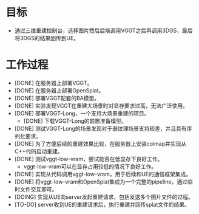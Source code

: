 # 目标
- 通过三维重建控制台，选择图片然后后端调用VGGT之后再调用3DGS，最后将3DGS的结果回传到UE。

# 工作过程
- [DONE] 在服务器上部署VGGT。
- [DONE] 在服务器上部署OpenSplat。
- [DONE] 部署VGGT配套的BA模型。
- [DONE] 实验发现VGGT在重建大场景时对显存要求过高，无法广泛使用。
- [DONE] 部署VGGT-Long，一个支持大场景重建的项目。
	- [DONE] 下载VGGT-Long的前置准备模型。
- [DONE] 测试VGGT-Long的场景发现对于弱纹理场景支持较差，并且具有序列化要求。
- [DONE] 为了方便后续的重建效果比较，在服务器上安装colmap并实现从C++代码启动重建。
- [DONE] 测试vggt-low-vram，尝试能否在低显存下良好工作。
	- vggt-low-vram可以在显存占用较低的情况下良好工作。
- [DONE] 实现从代码调用vggt-low-vram，用于后续和UE的通信框架集成。
- [DONE] 将vggt-low-vram和OpenSplat集成为一个完整的pipeline，通过临时文件交互即可。
- [DOING] 实现从UE向server发起重建请求，包括发送多个图片文件的过程。
- [TO-DO] server收到UE的重建请求后，执行重建并回传splat文件的结果。